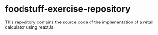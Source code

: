 # foodstuff-exercise-repository
This repository contains the source code of the implementation of a retail calculator using reactJs.
